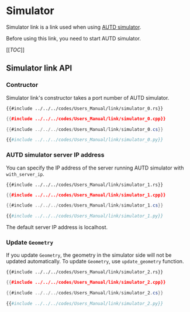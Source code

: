 # Simulator

Simulator link is a link used when using [AUTD simulator](../../Simulator/simulator.md).

Before using this link, you need to start AUTD simulator.

[[_TOC_]]

## Simulator link API

### Contructor

Simulator link's constructor takes a port number of AUTD simulator.

```rust,should_panic,edition2021
{{#include ../../../codes/Users_Manual/link/simulator_0.rs}}
```

```cpp
{{#include ../../../codes/Users_Manual/link/simulator_0.cpp}}
```

```cs
{{#include ../../../codes/Users_Manual/link/simulator_0.cs}}
```

```python
{{#include ../../../codes/Users_Manual/link/simulator_0.py}}
```

### AUTD simulator server IP address

You can specify the IP address of the server running AUTD simulator with `with_server_ip`.

```rust,should_panic,edition2021
{{#include ../../../codes/Users_Manual/link/simulator_1.rs}}
```

```cpp
{{#include ../../../codes/Users_Manual/link/simulator_1.cpp}}
```

```cs
{{#include ../../../codes/Users_Manual/link/simulator_1.cs}}
```

```python
{{#include ../../../codes/Users_Manual/link/simulator_1.py}}
```

The default server IP address is localhost.


### Update `Geometry`

If you update `Geometry`, the geometry in the simulator side will not be updated automatically.
To update `Geometry`, use `update_geometry` function.

```rust,should_panic,edition2021
{{#include ../../../codes/Users_Manual/link/simulator_2.rs}}
```

```cpp
{{#include ../../../codes/Users_Manual/link/simulator_2.cpp}}
```

```cs
{{#include ../../../codes/Users_Manual/link/simulator_2.cs}}
```

```python
{{#include ../../../codes/Users_Manual/link/simulator_2.py}}
```
